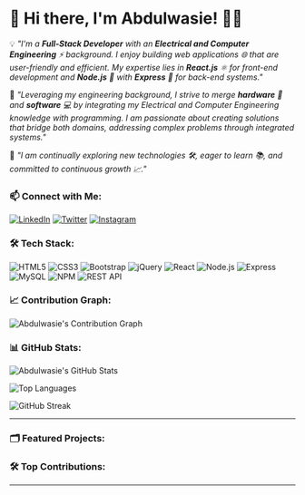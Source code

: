 # 👋 Hi there, I'm Abdulwasie! 👨‍💻

💡 *"I'm a **Full-Stack Developer** with an **Electrical and Computer Engineering** ⚡ background. I enjoy building web applications 🌐 that are user-friendly and efficient. My expertise lies in **React.js** ⚛️ for front-end development and **Node.js** 🌳 with **Express** 🚀 for back-end systems."*

🔗 *"Leveraging my engineering background, I strive to merge **hardware** 💾 and **software** 💻 by integrating my Electrical and Computer Engineering knowledge with programming. I am passionate about creating solutions that bridge both domains, addressing complex problems through integrated systems."*

🚀 *"I am continually exploring new technologies 🛠️, eager to learn 📚, and committed to continuous growth 📈."*

### 📫 Connect with Me:
[![LinkedIn](https://img.shields.io/badge/LinkedIn-blue?style=for-the-badge&logo=linkedin)](https://www.linkedin.com/in/abdulwasie-bahredin-629727266/)
[![Twitter](https://img.shields.io/badge/Twitter-1DA1F2?style=for-the-badge&logo=twitter&logoColor=white)](https://twitter.com/YOUR-LINK)
[![Instagram](https://img.shields.io/badge/Instagram-E4405F?style=for-the-badge&logo=instagram&logoColor=white)](https://www.instagram.com/_abdulwasie/)

### 🛠️ Tech Stack:

![HTML5](https://img.shields.io/badge/HTML5-E34F26?style=for-the-badge&logo=html5&logoColor=white)
![CSS3](https://img.shields.io/badge/CSS3-1572B6?style=for-the-badge&logo=css3&logoColor=white)
![Bootstrap](https://img.shields.io/badge/Bootstrap-563D7C?style=for-the-badge&logo=bootstrap&logoColor=white)
![jQuery](https://img.shields.io/badge/jQuery-0769AD?style=for-the-badge&logo=jquery&logoColor=white)
![React](https://img.shields.io/badge/React-20232A?style=for-the-badge&logo=react&logoColor=61DAFB)
![Node.js](https://img.shields.io/badge/Node.js-339933?style=for-the-badge&logo=nodedotjs&logoColor=white)
![Express](https://img.shields.io/badge/Express.js-000000?style=for-the-badge&logo=express&logoColor=white)
![MySQL](https://img.shields.io/badge/MySQL-005C84?style=for-the-badge&logo=mysql&logoColor=white)
![NPM](https://img.shields.io/badge/NPM-CB3837?style=for-the-badge&logo=npm&logoColor=white)
![REST API](https://img.shields.io/badge/REST%20API-FF6F00?style=for-the-badge&logo=api&logoColor=white)

### 📈 Contribution Graph:

![Abdulwasie's Contribution Graph](https://github-readme-activity-graph.vercel.app/graph?username=Abdulwasiee&theme=radical)

### 📊 GitHub Stats:

![Abdulwasie's GitHub Stats](https://github-readme-stats.vercel.app/api?username=Abdulwasiee&show_icons=true&theme=radical)

![Top Languages](https://github-readme-stats.vercel.app/api/top-langs/?username=Abdulwasiee&layout=compact&theme=radical)

![GitHub Streak](https://streak-stats.demolab.com/?user=Abdulwasiee&theme=radical)

---

### 🗂️ Featured Projects:

<!-- Featured Projects -->
<!-- End Featured Projects -->

### 🛠️ Top Contributions:

<!-- Top Contributions -->
<!-- End Top Contributions -->

---
